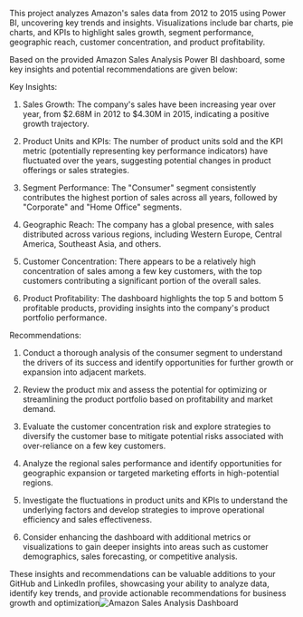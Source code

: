 This project analyzes Amazon's sales data from 2012 to 2015 using Power BI, uncovering key trends and insights. Visualizations include bar charts, pie charts, and KPIs to highlight sales growth, segment performance, geographic reach, customer concentration, and product profitability.

Based on the provided Amazon Sales Analysis Power BI dashboard, some key insights and potential recommendations are given below:

Key Insights:

1. Sales Growth: The company's sales have been increasing year over year, from $2.68M in 2012 to $4.30M in 2015, indicating a positive growth trajectory.

2. Product Units and KPIs: The number of product units sold and the KPI metric (potentially representing key performance indicators) have fluctuated over the years, suggesting potential changes in product offerings or sales strategies.

3. Segment Performance: The "Consumer" segment consistently contributes the highest portion of sales across all years, followed by "Corporate" and "Home Office" segments.

4. Geographic Reach: The company has a global presence, with sales distributed across various regions, including Western Europe, Central America, Southeast Asia, and others.

5. Customer Concentration: There appears to be a relatively high concentration of sales among a few key customers, with the top customers contributing a significant portion of the overall sales.

6. Product Profitability: The dashboard highlights the top 5 and bottom 5 profitable products, providing insights into the company's product portfolio performance.

Recommendations:

1. Conduct a thorough analysis of the consumer segment to understand the drivers of its success and identify opportunities for further growth or expansion into adjacent markets.

2. Review the product mix and assess the potential for optimizing or streamlining the product portfolio based on profitability and market demand.

3. Evaluate the customer concentration risk and explore strategies to diversify the customer base to mitigate potential risks associated with over-reliance on a few key customers.

4. Analyze the regional sales performance and identify opportunities for geographic expansion or targeted marketing efforts in high-potential regions.

5. Investigate the fluctuations in product units and KPIs to understand the underlying factors and develop strategies to improve operational efficiency and sales effectiveness.

6. Consider enhancing the dashboard with additional metrics or visualizations to gain deeper insights into areas such as customer demographics, sales forecasting, or competitive analysis.

These insights and recommendations can be valuable additions to your GitHub and LinkedIn profiles, showcasing your ability to analyze data, identify key trends, and provide actionable recommendations for business growth and optimization![Amazon Sales Analysis Dashboard](https://github.com/Ashishkumark1717/Power-BI-Projects/assets/126469642/74837639-087c-48fe-ad6a-1436c8530cd2)
